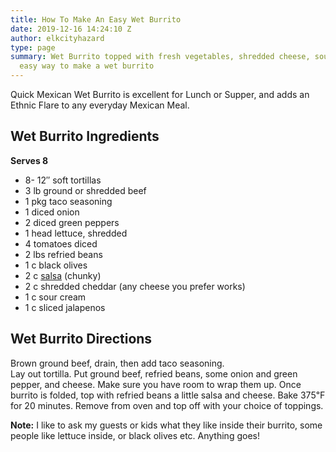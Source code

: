 ```yaml
---
title: How To Make An Easy Wet Burrito
date: 2019-12-16 14:24:10 Z
author: elkcityhazard
type: page
summary: Wet Burrito topped with fresh vegetables, shredded cheese, sour cream. An
  easy way to make a wet burrito
---
```


Quick Mexican Wet Burrito is excellent for Lunch or Supper, and adds an Ethnic Flare to any everyday Mexican Meal.

## Wet Burrito Ingredients

**Serves 8**

  * 8- 12&#8243; soft tortillas
  * 3 lb ground or shredded beef
  * 1 pkg taco seasoning
  * 1 diced onion
  * 2 diced green peppers
  * 1 head lettuce, shredded
  * 4 tomatoes diced
  * 2 lbs refried beans
  * 1 c black olives
  * 2 c [salsa][1] (chunky)
  * 2 c shredded cheddar (any cheese you prefer works)
  * 1 c sour cream
  * 1 c sliced jalapenos

## Wet Burrito Directions

Brown ground beef, drain, then add taco seasoning.  
Lay out tortilla. Put ground beef, refried beans, some onion and green pepper, and cheese. Make sure you have room to wrap them up. Once burrito is folded, top with refried beans a little salsa and cheese. Bake 375&#8457; for 20 minutes. Remove from oven and top off with your choice of toppings.

**Note:** I like to ask my guests or kids what they like inside their burrito, some people like lettuce inside, or black olives etc. Anything goes!

 [1]: /wordpress/appetizers/fresh-mexican-salsa-recipe/
